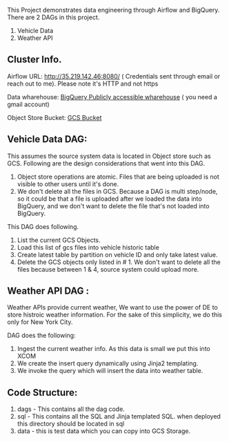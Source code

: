 This Project demonstrates data engineering through Airflow and BigQuery.  There are 2 DAGs in this project.
1. Vehicle Data 
2. Weather API

##  Cluster Info.

Airflow URL: http://35.219.142.46:8080/ ( Credentials sent through email or reach out to me). Please note it's HTTP and not https

Data wharehouse: [BigQuery Publicly accessible wharehouse](https://console.cloud.google.com/bigquery?authuser=0&project=rk-airflow&ws=!1m4!1m3!3m2!1srk-airflow!2sworksample) ( you need a gmail account)

Object Store Bucket: [GCS Bucket](https://console.cloud.google.com/storage/browser/rk-logistic-bucket)

##  Vehicle Data DAG:

This assumes the source system data is located in Object store such as GCS.  Following are the design considerations that went into this DAG.

1. Object store operations are atomic. Files that are being uploaded is not visible to other users until it's done.
2. We don't delete all the files in GCS. Because a DAG is multi step/node, so it could be that a file is uploaded after we loaded the data into BigQuery, and we don't want to delete the file that's not loaded into BigQuery.


This DAG does following.
1. List the current GCS Objects.
2. Load this list of gcs files into vehicle historic table
3. Create latest table by partition on vehicle ID and only take latest value.
4. Delete the GCS objects only listed in # 1. We don't want to delete all the files because between 1 & 4, source system could upload more.


## Weather API DAG :

Weather APIs provide current weather, We want to use the power of DE to store histroic weather information. For the sake of this simplicity, we do this only for New York City.

DAG does the following:
1. Ingest the current weather info. As this data is small we put this into XCOM
2. We create the insert query dynamically using Jinja2 templating.
3. We invoke the query which will insert the data into weather table.


## Code Structure:
1. dags - This contains all the dag code.
2. sql -  This contains all the SQL and Jinja templated SQL. when deployed this directory should be located in sql
3. data - this is test data which you can copy into GCS Storage.
